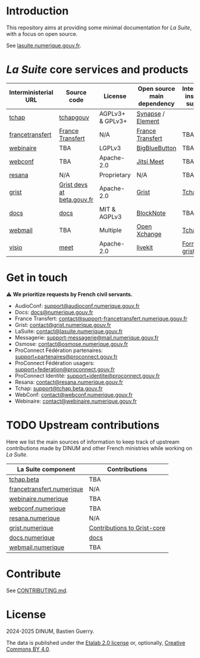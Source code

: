 # Introduction

This repository aims at providing some minimal documentation for *La Suite*, with a focus on open source.

See [lasuite.numerique.gouv.fr](https://lasuite.numerique.gouv.fr).

# *La Suite* core services and products

| Interministerial URL                                         | Source code                                                                                                          | License          | Open source main dependency                                                                             | Interminis. instance support                                                                                                                                                            | User doc                                    | Dev doc                                                                       |
|--------------------------------------------------------------|----------------------------------------------------------------------------------------------------------------------|------------------|---------------------------------------------------------------------------------------------------------|-----------------------------------------------------------------------------------------------------------------------------------------------------------------------------------------|---------------------------------------------|-------------------------------------------------------------------------------|
| [tchap](https://tchap.gouv.fr)                               | [tchapgouv](https://code.gouv.fr/sources/#/repos?q=tchap&group=https%3A%2F%2Fgithub.com%2Ftchapgouv)                 | AGPLv3+ & GPLv3+ | [Synapse](https://github.com/matrix-org/synapse) / [Element](https://github.com/element-hq/element-web) |                                                                                                                                                                                         | https://aide.tchap.numerique.gouv.fr/fr/    |                                                                               |
| [francetransfert](https://francetransfert.numerique.gouv.fr) | [France Transfert](https://code.gouv.fr/sources/#/repos?q=france+transfert)                                          | N/A              | [France Transfert](https://code.gouv.fr/sources/#/repos?q=france+transfert)                             | TBA                                                                                                                                                                                     |                                             |                                                                               |
| [webinaire](https://webinaire.numerique.gouv.fr)             | TBA                                                                                                                  | LGPLv3           | [BigBlueButton](https://code.gouv.fr/sill/detail?name=BigBlueButton)                                    | TBA                                                                                                                                                                                     |                                             |                                                                               |
| [webconf](https://webconf.numerique.gouv.fr)                 | TBA                                                                                                                  | Apache-2.0       | [Jitsi Meet](https://code.gouv.fr/sill/detail?name=Jitsi%20Meet)                                        | TBA                                                                                                                                                                                     |                                             |                                                                               |
| [resana](https://resana.numerique.gouv.fr)                   | N/A                                                                                                                  | Proprietary      | N/A                                                                                                     | TBA                                                                                                                                                                                     |                                             |                                                                               |
| [grist](https://grist.numerique.gouv.fr)                     | [Grist devs at beta.gouv.fr](https://code.gouv.fr/sources/#/repos?q=grist&group=https%3A%2F%2Fgithub.com%2Fbetagouv) | Apache-2.0       | [Grist](https://code.gouv.fr/sill/detail?name=Grist)                                                    | [Tchap](https://tchap.gouv.fr/#/room/!TLRWBCVNfbjgrNKmox:agent.dinum.tchap.gouv.fr?via=agent.dinum.tchap.gouv.fr&via=agent.dev-durable.tchap.gouv.fr&via=agent.interieur.tchap.gouv.fr) | [Website](https://support.getgrist.com/fr/) | [Doc folder](https://github.com/gristlabs/grist-core/tree/main/documentation) |
| [docs](https://docs.numerique.gouv.fr)                       | [docs](https://github.com/suitenumerique/docs)                                                                       | MIT & AGPLv3     | [BlockNote](https://github.com/TypeCellOS/BlockNote)                                                    | TBA                                                                                                                                                                                     |                                             |                                                                               |
| [webmail](https://webmail.numerique.gouv.fr)                 | TBA                                                                                                                  | Multiple         | [Open Xchange](https://github.com/open-xchange)                                                         | [Tchap](https://tchap.gouv.fr/#/room/#support-messagerie:agent.dinum.tchap.gouv.fr)                                                                                                     |                                             |                                                                               |
| [visio](https://visio.numerique.gouv.fr)                     | [meet](https://github.com/numerique-gouv/meet/)                                                                      | Apache-2.0       | [livekit](https://livekit.io/)                                                                          | [Formulaire grist](https://grist.numerique.gouv.fr/o/docs/forms/1YrfNP1QSSy8p2gCxMFnSf/4)                                                                                               |                                             |                                                                               |
	
# Get in touch

⚠️ **We prioritize requests by French civil servants.**

- AudioConf: support@audioconf.numerique.gouv.fr 
- Docs: docs@numerique.gouv.fr
- France Transfert: contact@support-francetransfert.numerique.gouv.fr 
- Grist: contact@grist.numerique.gouv.fr
- LaSuite: contact@lasuite.numerique.gouv.fr 
- Messagerie: support-messagerie@mail.numerique.gouv.fr 
- Osmose: contact@osmose.numerique.gouv.fr 
- ProConnect Fédération partenaires: support+partenaires@proconnect.gouv.fr 
- ProConnect Fédération usagers: support+federation@proconnect.gouv.fr 
- ProConnect Identité: support+identite@proconnect.gouv.fr
- Resana: contact@resana.numerique.gouv.fr 
- Tchap: support@tchap.beta.gouv.fr 
- WebConf: contact@webconf.numerique.gouv.fr 
- Webinaire: contact@webinaire.numerique.gouv.fr 

# TODO Upstream contributions

Here we list the main sources of information to keep track of upstream contributions made by DINUM and other French ministries while working on *La Suite*.

| La Suite component                                                     | Contributions                                                                                            |
|------------------------------------------------------------------------|----------------------------------------------------------------------------------------------------------|
| [tchap.beta](https://tchap.beta.gouv.fr)                               | TBA                                                                                                      |
| [francetransfert.numerique](https://francetransfert.numerique.gouv.fr) | N/A                                                                                                      |
| [webinaire.numerique](https://webinaire.numerique.gouv.fr)             | TBA                                                                                                      |
| [webconf.numerique](https://webconf.numerique.gouv.fr)                 | TBA                                                                                                      |
| [resana.numerique](https://resana.numerique.gouv.fr)                   | N/A                                                                                                      |
| [grist.numerique](https://grist.numerique.gouv.fr)                     | [Contributions to Grist-core](https://github.com/gristlabs/grist-core/issues?q=is%3Aissue+label%3Aanct+) |
| [docs.numerique](https://docs.numerique.gouv.fr)                       | [docs](https://github.com/suitenumerique/docs)                                                           |
| [webmail.numerique](https://webmail.numerique.gouv.fr)                 | TBA                                                                                                      |


# Contribute

See [CONTRIBUTING.md](CONTRIBUTING.md).

# License

2024-2025 DINUM, Bastien Guerry.

The data is published under the [Etalab 2.0 license](LICENSES/LICENSE.Etalab-2.0.md) or, optionally, [Creative Commons BY 4.0](https://creativecommons.org/licenses/by/4.0/deed.fr).
